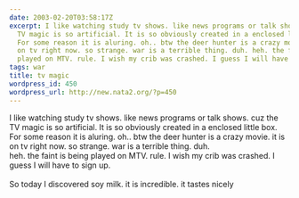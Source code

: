 ```yaml
---
date: 2003-02-20T03:58:17Z
excerpt: I like watching study tv shows. like news programs or talk shows. cuz the
  TV magic is so artificial. It is so obviously created in a enclosed little box.
  For some reason it is aluring. oh.. btw the deer hunter is a crazy movie. it is
  on tv right now. so strange. war is a terrible thing. duh. heh. the faint is being
  played on MTV. rule. I wish my crib was crashed. I guess I will have to sign ...
tags: war
title: tv magic
wordpress_id: 450
wordpress_url: http://new.nata2.org/?p=450
---
```


I like watching study tv shows. like news programs or talk shows. cuz the TV magic is so artificial. It is so obviously created in a enclosed little box. For some reason it is aluring. oh.. btw the deer hunter is a crazy movie. it is on tv right now. so strange. war is a terrible thing. duh. <br/>heh. the faint is being played on MTV. rule. I wish my crib was crashed. I guess I will have to sign up.<br/><br/>So today I discovered soy milk. it is incredible. it tastes nicely
